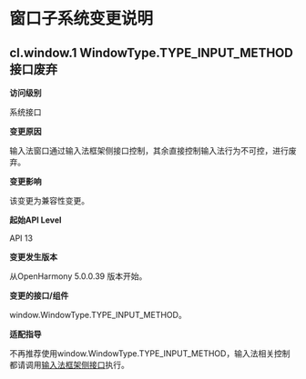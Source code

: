 # 窗口子系统变更说明
## cl.window.1 WindowType.TYPE_INPUT_METHOD接口废弃

**访问级别**

系统接口

**变更原因**

输入法窗口通过输入法框架侧接口控制，其余直接控制输入法行为不可控，进行废弃。

**变更影响**

该变更为兼容性变更。

**起始API Level**

API 13

**变更发生版本**

从OpenHarmony 5.0.0.39 版本开始。

**变更的接口/组件**

window.WindowType.TYPE_INPUT_METHOD。

**适配指导**

不再推荐使用window.WindowType.TYPE_INPUT_METHOD，输入法相关控制都请调用[输入法框架侧接口](../../../application-dev/inputmethod/inputmethod_application_guide.md)执行。
